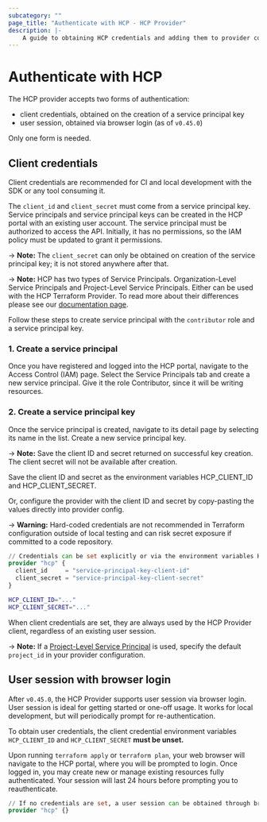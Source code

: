 ```yaml
---
subcategory: ""
page_title: "Authenticate with HCP - HCP Provider"
description: |-
    A guide to obtaining HCP credentials and adding them to provider configuration.
---
```


# Authenticate with HCP

The HCP provider accepts two forms of authentication:

- client credentials, obtained on the creation of a service principal key
- user session, obtained via browser login (as of `v0.45.0`)

Only one form is needed.

## Client credentials

Client credentials are recommended for CI and local development with the SDK or any tool consuming it.

The `client_id` and `client_secret` must come from a service principal key. Service principals and service principal keys can be created in the HCP portal with an existing user account. The service principal must be authorized to access the API. Initially, it has no permissions, so the IAM policy must be updated to grant it permissions.

-> **Note:** The `client_secret` can only be obtained on creation of the service principal key; it is not stored anywhere after that.

-> **Note:** HCP has two types of Service Principals. Organization-Level Service Principals and Project-Level Service Principals. Either can be used with the HCP Terraform Provider. To read more about their differences please see our [documentation page](https://cloud.hashicorp.com/docs/hcp/admin/iam/service-principals).

Follow these steps to create service principal with the `contributor` role and a service principal key.

### 1. Create a service principal

Once you have registered and logged into the HCP portal, navigate to the Access Control (IAM) page. Select the Service Principals tab and create a new service principal. Give it the role Contributor, since it will be writing resources.

### 2. Create a service principal key

Once the service principal is created, navigate to its detail page by selecting its name in the list. Create a new service principal key.

-> **Note:** Save the client ID and secret returned on successful key creation. The client secret will not be available after creation.

Save the client ID and secret as the environment variables HCP_CLIENT_ID and HCP_CLIENT_SECRET.

Or, configure the provider with the client ID and secret by copy-pasting the values directly into provider config.

-> **Warning:** Hard-coded credentials are not recommended in Terraform configuration outside of local testing and can risk secret exposure if committed to a code repository.

```terraform
// Credentials can be set explicitly or via the environment variables HCP_CLIENT_ID and HCP_CLIENT_SECRET
provider "hcp" {
  client_id     = "service-principal-key-client-id"
  client_secret = "service-principal-key-client-secret"
}
```

```bash
HCP_CLIENT_ID="..."
HCP_CLIENT_SECRET="..."
```

When client credentials are set, they are always used by the HCP Provider client, regardless of an existing user session.

-> **Note:** If a [Project-Level Service Principal](https://cloud.hashicorp.com/docs/hcp/admin/iam/service-principals) is used, specify the default `project_id` in your provider configuration.

## User session with browser login

After `v0.45.0`, the HCP Provider supports user session via browser login. User session is ideal for getting started or one-off usage. It works for local development, but will periodically prompt for re-authentication.

To obtain user credentials, the client credential environment variables `HCP_CLIENT_ID` and `HCP_CLIENT_SECRET` **must be unset.**

Upon running `terraform apply` or `terraform plan`, your web browser will navigate to the HCP portal, where you will be prompted to login. Once logged in, you may create new or manage existing resources fully authenticated. Your session will last 24 hours before prompting you to reauthenticate.

```terraform
// If no credentials are set, a user session can be obtained through browser login.
provider "hcp" {}
```
